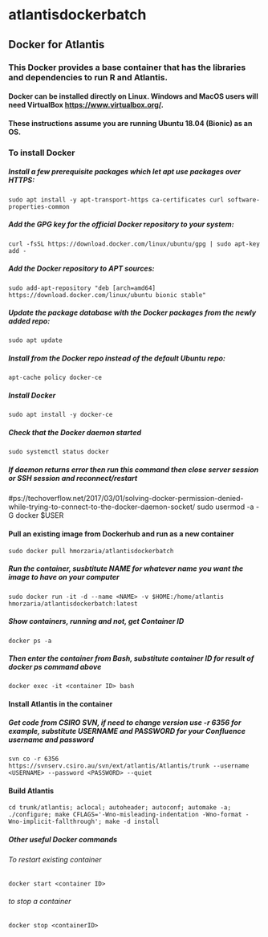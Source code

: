 # atlantisdockerbatch
## Docker for Atlantis
### This Docker provides a base container that has the libraries and dependencies to run R and Atlantis.
#### Docker can be installed directly on Linux. Windows and MacOS users will need VirtualBox https://www.virtualbox.org/. 
#### These instructions assume you are running Ubuntu 18.04 (Bionic) as an OS.

### To install Docker
##### Install a few prerequisite packages which let apt use packages over HTTPS:
    sudo apt install -y apt-transport-https ca-certificates curl software-properties-common

##### Add the GPG key for the official Docker repository to your system:
    curl -fsSL https://download.docker.com/linux/ubuntu/gpg | sudo apt-key add -

##### Add the Docker repository to APT sources:
    sudo add-apt-repository "deb [arch=amd64] https://download.docker.com/linux/ubuntu bionic stable"

##### Update the package database with the Docker packages from the newly added repo:
    sudo apt update

##### Install from the Docker repo instead of the default Ubuntu repo:
    apt-cache policy docker-ce

##### Install Docker
    sudo apt install -y docker-ce

##### Check that the Docker daemon started
    sudo systemctl status docker

##### If daemon returns error then run this command then close server session or SSH session and reconnect/restart
#ps://techoverflow.net/2017/03/01/solving-docker-permission-denied-while-trying-to-connect-to-the-docker-daemon-socket/
    sudo usermod -a -G docker $USER

#### Pull an existing image from Dockerhub and run as a new container
    sudo docker pull hmorzaria/atlantisdockerbatch

##### Run the container, susbtitute NAME for whatever name you want the image to have on your computer
    sudo docker run -it -d --name <NAME> -v $HOME:/home/atlantis hmorzaria/atlantisdockerbatch:latest

##### Show containers, running and not, get Container ID
    docker ps -a 

##### Then enter the container from Bash, substitute container ID for result of docker ps command above
    docker exec -it <container ID> bash

#### Install Atlantis in the container

##### Get code from CSIRO SVN, if need to change version use -r 6356 for example, substitute USERNAME and PASSWORD for your Confluence username and password

    svn co -r 6356 https://svnserv.csiro.au/svn/ext/atlantis/Atlantis/trunk --username <USERNAME> --password <PASSWORD> --quiet

#### Build Atlantis
    cd trunk/atlantis; aclocal; autoheader; autoconf; automake -a; ./configure; make CFLAGS='-Wno-misleading-indentation -Wno-format -Wno-implicit-fallthrough'; make -d install

##### Other useful Docker commands
###### To restart existing container
    docker start <container ID> 

###### to stop a container
    docker stop <containerID> 

